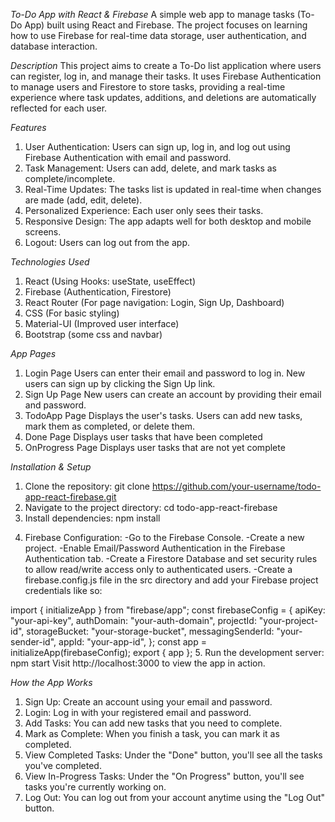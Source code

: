 *To-Do App with React & Firebase*
A simple web app to manage tasks (To-Do App) built using React and Firebase. The project focuses on learning how to use Firebase for real-time data storage, user authentication, and database interaction.

*Description*
This project aims to create a To-Do list application where users can register, log in, and manage their tasks. It uses Firebase Authentication to manage users and Firestore to store tasks, providing a real-time experience where task updates, additions, and deletions are automatically reflected for each user.

*Features*
1. User Authentication: Users can sign up, log in, and log out using Firebase Authentication with email and password.
2. Task Management: Users can add, delete, and mark tasks as complete/incomplete.
3. Real-Time Updates: The tasks list is updated in real-time when changes are made (add, edit, delete).
4. Personalized Experience: Each user only sees their tasks.
5. Responsive Design: The app adapts well for both desktop and mobile screens.
6. Logout: Users can log out from the app.

*Technologies Used*
1. React (Using Hooks: useState, useEffect)
2. Firebase (Authentication, Firestore)
3. React Router (For page navigation: Login, Sign Up, Dashboard)
4. CSS (For basic styling)
5. Material-UI (Improved user interface)
6. Bootstrap (some css and navbar)

*App Pages*
1. Login Page
Users can enter their email and password to log in.
New users can sign up by clicking the Sign Up link.
2. Sign Up Page
New users can create an account by providing their email and password.
3. TodoApp Page
Displays the user's tasks.
Users can add new tasks, mark them as completed, or delete them.
4. Done Page
Displays user tasks that have been completed
5. OnProgress Page
Displays user tasks that are not yet complete

*Installation & Setup*
1. Clone the repository:
git clone https://github.com/your-username/todo-app-react-firebase.git
2. Navigate to the project directory:
cd todo-app-react-firebase
3. Install dependencies:
npm install
<!-- if you want to make your own firebase on this project -->
4. Firebase Configuration:
-Go to the Firebase Console.
-Create a new project.
-Enable Email/Password Authentication in the Firebase Authentication tab.
-Create a Firestore Database and set security rules to allow read/write access only to authenticated users.
-Create a firebase.config.js file in the src directory and add your Firebase project credentials like so:
<!-- code in firebase.js -->
import { initializeApp } from "firebase/app";
const firebaseConfig = {
  apiKey: "your-api-key",
  authDomain: "your-auth-domain",
  projectId: "your-project-id",
  storageBucket: "your-storage-bucket",
  messagingSenderId: "your-sender-id",
  appId: "your-app-id",
};
const app = initializeApp(firebaseConfig);
export { app };
5. Run the development server:
npm start
Visit http://localhost:3000 to view the app in action.

*How the App Works*
1. Sign Up: Create an account using your email and password.
2. Login: Log in with your registered email and password.
3. Add Tasks: You can add new tasks that you need to complete.
4. Mark as Complete: When you finish a task, you can mark it as completed.
5. View Completed Tasks: Under the "Done" button, you'll see all the tasks you've completed.
6. View In-Progress Tasks: Under the "On Progress" button, you'll see tasks you're currently working on.
7. Log Out: You can log out from your account anytime using the "Log Out" button.